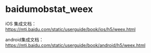 # baidumobstat_weex
iOS 集成文档：https://mtj.baidu.com/static/userguide/book/ios/h5/weex.html

android集成文档：https://mtj.baidu.com/static/userguide/book/android/h5/weex.html
